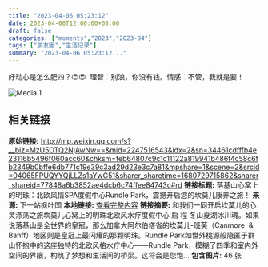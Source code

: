 ```yaml
---
title: "2023-04-06 05:23:12"
date: 2023-04-06T12:00:00+08:00
draft: false
categories: ["moments","2023","2023-04"]
tags: ["朋友圈","生活记录"]
summary: "2023-04-06 05:23:12..."
---
```


好动心是怎么肥四？😍😍
​
​理智：别浪，你没有钱。
​情感：不管，我就是要！

![Media 1](/Moments/photos/2023-04-06/202304060523120.jpg)

## 相关链接

**原始链接:** http://mp.weixin.qq.com/s?__biz=MzU5OTQ2NjAwNw==&mid=2247516543&idx=2&sn=34461cdfffb4e23116b5496f060acc60&chksm=feb64807c9c1c11122a819941b486f4c58c6fb2349b0bffe6db771c19e39c3ad29d23e3c7a81&mpshare=1&scene=2&srcid=04065FPUQYYQjLLZs1aYwG51&sharer_sharetime=1680729715862&sharer_shareid=77848a6b3852ae4dcb6c74ffee84743c#rd
**链接标题:** 落基山心窝上的明珠：北欧风情SPA度假中心Rundle Park，震撼开启您的坎莫儿康养之旅！
**来源:** 下一站枫叶国
**本地链接:** [查看完整内容](/link_content/2023/04/2023-04-06-2/link_content/)
**链接摘要:** 和我们一同开启坎莫儿的心灵涤荡之旅坎莫儿心窝上的明珠北欧风水疗度假中心 启 程 冬山夏湖冰川魂。如果说落基山是全世界的皇冠，那么加拿大阿尔伯塔省的坎莫儿-班芙（Canmore  & Banff）地区则是皇冠上最闪耀的那颗明珠。Rundle Park如世外桃源般隐匿于群山怀抱中的这座独特的北欧风格水疗中心——Rundle Park，模糊了四季和室内外空间的界限，构筑了梦想和生活间的桥梁。这将会是您饱...
**包含图片:** 46 张

